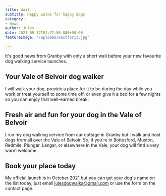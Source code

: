 ```yaml
---
title: Wait...
subtitle: Happy walks for happy dogs
category:
- News
author: Jules
date: 2021-09-12T04:27:56.800+00:00
featureImage: "/uploads/waitforit.jpg"

---
```

It's good news from Granby with only a short wait before your new favourite dog walking service launches.

## Your Vale of Belvoir dog walker

I will walk your dog, provide a place for it to be during the day while you work or treat yourself to some time off, or even give it a bed for a few nights so you can enjoy that well-earned break.

## Fresh air and fun for your dog in the Vale of Belvoir

I run my dog walking service from our cottage in Granby but I walk and host dogs from all over the Vale of Belvoir. So, if you're in Bottesford, Muston, Redmile, Plungar, Langar, or elsewhere in the Vale, your dog will find a very warm welcome.

## Book your place today

My official launch is in October 2021 but you can get your dog's name on the list today, just email julesdogwalks@gmail.com or use the form on the contact page.